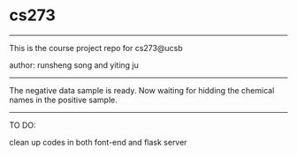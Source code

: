 # cs273

_______________________________________
This is the course project repo for cs273@ucsb

author: runsheng song and yiting ju

_______________________________________

The negative data sample is ready.
Now waiting for hidding the chemical names in the positive sample.

---------------------------------------
TO DO:

clean up codes in both font-end and flask server

